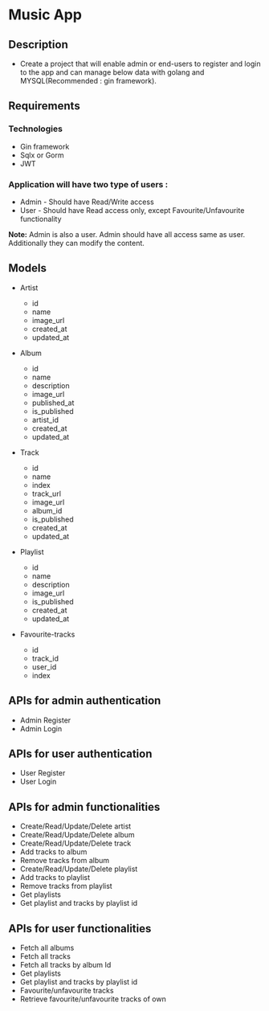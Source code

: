 # Music App

## Description

* Create a project that will enable admin or end-users to register and login to the app and can manage below data with golang and MYSQL(Recommended : gin framework).

## Requirements

### Technologies
 - Gin framework
 - Sqlx or Gorm
 - JWT

### Application will have two type of users :

- Admin - Should have Read/Write access
- User - Should have Read access only, except Favourite/Unfavourite functionality

**Note:** Admin is also a user. Admin should have all access same as user. Additionally they can modify the content.

## Models

* Artist
    - id
    - name
    - image_url
    - created_at
    - updated_at

* Album
    - id
    - name
    - description
    - image_url
    - published_at
    - is_published
    - artist_id
    - created_at
    - updated_at

* Track
    - id
    - name
    - index
    - track_url
    - image_url
    - album_id
    - is_published
    - created_at
    - updated_at

* Playlist
    - id
    - name
    - description
    - image_url
    - is_published
    - created_at
    - updated_at

* Favourite-tracks 
    - id
    - track_id
    - user_id
    - index


## APIs for admin authentication

* Admin Register
* Admin Login

## APIs for user authentication

* User Register
* User Login

## APIs for admin functionalities
* Create/Read/Update/Delete artist
* Create/Read/Update/Delete album
* Create/Read/Update/Delete track
* Add tracks to album
* Remove tracks from album
* Create/Read/Update/Delete playlist
* Add tracks to playlist
* Remove tracks from playlist
* Get playlists
* Get playlist and tracks by playlist id

## APIs for user functionalities
* Fetch all albums
* Fetch all tracks
* Fetch all tracks by album Id
* Get playlists
* Get playlist and tracks by playlist id
* Favourite/unfavourite tracks
* Retrieve favourite/unfavourite tracks of own
